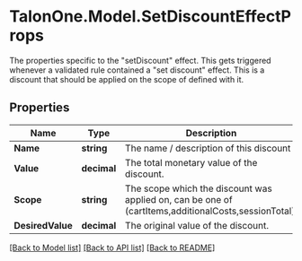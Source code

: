 # TalonOne.Model.SetDiscountEffectProps
The properties specific to the \"setDiscount\" effect. This gets triggered whenever a validated rule contained a \"set discount\" effect. This is a discount that should be applied on the scope of defined with it.
## Properties

Name | Type | Description | Notes
------------ | ------------- | ------------- | -------------
**Name** | **string** | The name / description of this discount | 
**Value** | **decimal** | The total monetary value of the discount. | 
**Scope** | **string** | The scope which the discount was applied on, can be one of (cartItems,additionalCosts,sessionTotal). | [optional] 
**DesiredValue** | **decimal** | The original value of the discount. | [optional] 

[[Back to Model list]](../README.md#documentation-for-models) [[Back to API list]](../README.md#documentation-for-api-endpoints) [[Back to README]](../README.md)

